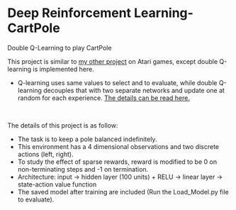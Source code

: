 # Deep Reinforcement Learning-CartPole
Double Q-Learning to play CartPole

This project is similar to <a href="https://github.com/ykteh93/Deep_Reinforcement_Learning-Atari">my other project</a> on Atari games, except double Q-learning is implemented here.
* Q-learning uses same values to select and to evaluate, while double Q-learning decouples that with two separate networks and update one at random for each experience. <a href="https://arxiv.org/pdf/1509.06461.pdf">The details can be read here.</a>

<br>
<dl>
  <dt>The details of this project is as follow:</dt>
  <ul>
  <li>The task is to keep a pole balanced indefinitely.</li>
  <li>This environment has a 4 dimensional observations and two discrete actions (left, right).</li>
  <li>To study the effect of sparse rewards, reward is modified to be 0 on non-terminating steps and -1 on termination.</li>
  <li>Architecture: input &rarr; hidden layer (100 units) + RELU &rarr; linear layer &rarr; state-action value function</li>
  <li>The saved model after training are included (Run the Load_Model.py file to evaluate).</li>
  </ul>
</dl>
